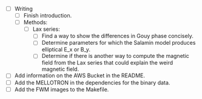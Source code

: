  - [ ] Writing
    - [ ] Finish introduction.
    - [ ] Methods:
        - [ ] Lax series:
            - [ ] Find a way to show the differences in Gouy phase concisely.
            - [ ] Determine parameters for which the Salamin model produces
                  elliptical E_x or B_y.
            - [ ] Determine if there is another way to compute the magnetic field
                  from the Lax series that could explain the weird magnetic field.
 - [ ] Add information on the AWS Bucket in the README.
 - [ ] Add the MELLOTRON in the dependencies for the binary data.
 - [ ] Add the FWM images to the Makefile.